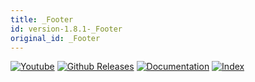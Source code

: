 ```yaml
---
title: _Footer
id: version-1.8.1-_Footer
original_id: _Footer
---
```



[![Youtube](https://img.shields.io/badge/social-youtube-red.svg)](http://www.youtube.com/channel/UCWJ1kWGDDI-9u2f2uD0gcaQ)
[![Github Releases](https://img.shields.io/github/release/gama-platform/gama.svg)](https://github.com/gama-platform/gama/releases)
[![Documentation](https://img.shields.io/badge/doc-pdf-brightgreen.svg)](https://github.com/gama-platform/gama/wiki/resources/pdf/docGAMAv1.8.0.pdf)
[![Index](https://img.shields.io/badge/doc-index-brightgreen.svg)](Index)